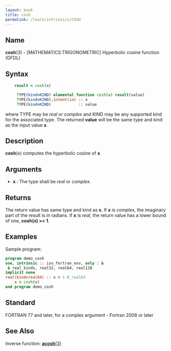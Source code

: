 ```yaml
---
layout: book
title: cosh
permalink: /learn/intrinsics/COSH
---
```

## __Name__

__cosh__(3) - \[MATHEMATICS:TRIGONOMETRIC\] Hyperbolic cosine function
(GFDL)

## __Syntax__
```fortran
    result = cosh(x)

     TYPE(kind=KIND) elemental function cosh(x) result(value)
     TYPE(kind=KIND),intent(in) :: x
     TYPE(kind=KIND)            :: value
```
where TYPE may be _real_ or _complex_ and KIND may be any 
supported kind for the associated type. The returned __value__
will be the same type and kind as the input value __x__.

## __Description__

__cosh__(x) computes the hyperbolic cosine of __x__.

## __Arguments__

  - __x__
    : The type shall be _real_ or _complex_.

## __Returns__

The return value has same type and kind as __x__. If __x__ is _complex_, the
imaginary part of the result is in radians. If __x__ is _real_, the return
value has a lower bound of one, __cosh(x) \>= 1__.

## __Examples__

Sample program:

```fortran
program demo_cosh
use, intrinsic :: iso_fortran_env, only : &
 & real_kinds, real32, real64, real128
implicit none
real(kind=real64) :: x = 1.0_real64
    x = cosh(x)
end program demo_cosh
```

## __Standard__

FORTRAN 77 and later, for a complex argument - Fortran 2008 or later

## __See Also__

Inverse function: [__acosh__(3)](ACOSH)

